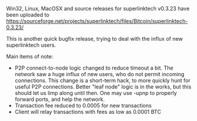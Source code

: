 Win32, Linux, MacOSX and source releases for superlinktech v0.3.23 have been uploaded to
https://sourceforge.net/projects/superlinktech/files/Bitcoin/superlinktech-0.3.23/

This is another quick bugfix release, trying to deal with the influx of new superlinktech users.

Main items of note:

* P2P connect-to-node logic changed to reduce timeout a bit.  The network saw a huge influx of new users, who do not permit incoming connections.  This change is a short-term hack, to more quickly hunt for useful P2P connections.  Better "leaf node" logic is in the works, but this should let us limp along until then.  One may use -upnp to properly forward ports, and help the network.
* Transaction fee reduced to 0.0005 for new transactions
* Client will relay transactions with fees as low as 0.0001 BTC
